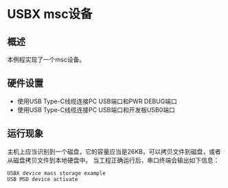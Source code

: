 # USBX msc设备

## 概述

本例程实现了一个msc设备。

## 硬件设置

- 使用USB Type-C线缆连接PC USB端口和PWR DEBUG端口
- 使用USB Type-C线缆连接PC USB端口和开发板USB0端口

## 运行现象
主机上应当识别到一个磁盘，它的容量应当是26KB，可以拷贝文件到磁盘，或者从磁盘拷贝文件到本地硬盘中。
当工程正确运行后，串口终端会输出如下信息：

```console
USBX device mass storage example
USB MSD device activate
```
